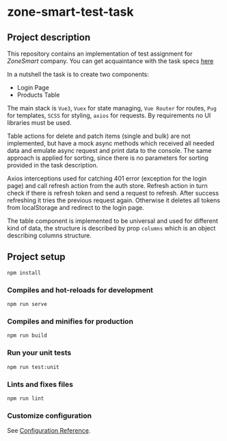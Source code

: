 # zone-smart-test-task

## Project description

This repository contains an implementation of test assignment for _ZoneSmart_ company.
You can get acquaintance with the task specs [here](https://docs.google.com/document/d/1AjbNrSZ3-IFuRuH6KAJU9KQc306jbuvR5XXzib21xJI/edit?usp=sharing)

In a nutshell the task is to create two components:

-   Login Page
-   Products Table

The main stack is `Vue3`, `Vuex` for state managing, `Vue Router` for routes, `Pug` for templates, `SCSS` for styling, `axios` for requests.
By requirements no UI libraries must be used.

Table actions for delete and patch items (single and bulk) are not implemented, but have a mock async methods which received all needed data and emulate async request and print data to the console. The same approach is applied for sorting, since there is no parameters for sorting provided in the task description.

Axios interceptions used for catching 401 error (exception for the login page) and call refresh action from the auth store.
Refresh action in turn check if there is refresh token and send a request to refresh. After success refreshing it tries the previous request again. Otherwise it deletes all tokens from localStorage and redirect to the login page.

The table component is implemented to be universal and used for different kind of data, the structure is described by prop `columns` which is an object describing columns structure.

## Project setup

```
npm install
```

### Compiles and hot-reloads for development

```
npm run serve
```

### Compiles and minifies for production

```
npm run build
```

### Run your unit tests

```
npm run test:unit
```

### Lints and fixes files

```
npm run lint
```

### Customize configuration

See [Configuration Reference](https://cli.vuejs.org/config/).
